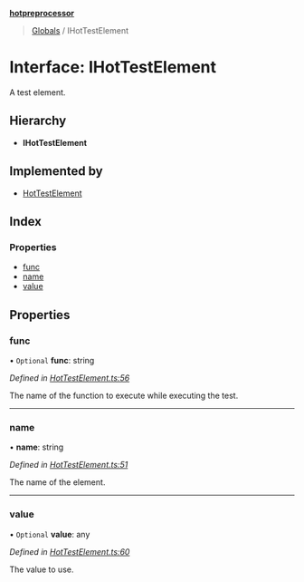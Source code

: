 **[hotpreprocessor](../README.md)**

> [Globals](../globals.md) / IHotTestElement

# Interface: IHotTestElement

A test element.

## Hierarchy

* **IHotTestElement**

## Implemented by

* [HotTestElement](../classes/hottestelement.md)

## Index

### Properties

* [func](ihottestelement.md#func)
* [name](ihottestelement.md#name)
* [value](ihottestelement.md#value)

## Properties

### func

• `Optional` **func**: string

*Defined in [HotTestElement.ts:56](https://github.com/OurFreeLight/HotPreprocessor/blob/086eb28/src/HotTestElement.ts#L56)*

The name of the function to execute
while executing the test.

___

### name

•  **name**: string

*Defined in [HotTestElement.ts:51](https://github.com/OurFreeLight/HotPreprocessor/blob/086eb28/src/HotTestElement.ts#L51)*

The name of the element.

___

### value

• `Optional` **value**: any

*Defined in [HotTestElement.ts:60](https://github.com/OurFreeLight/HotPreprocessor/blob/086eb28/src/HotTestElement.ts#L60)*

The value to use.
